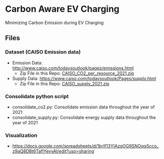 # Carbon Aware EV Charging
Minimizing Carbon Emission during EV Charging

## Files
### Dataset (CAISO Emission data)
- Emission Data: http://www.caiso.com/todaysoutlook/pages/emissions.html
    - Zip File in this Repo: [CAISO_CO2_per_resource_2021.zip](./CAISO_CO2_per_resource_2021.zip)
- Supply Data: https://www.caiso.com/todaysoutlook/Pages/supply.html
    - Zip File in this Repo: [CAISO_supply_2021.zip](./CAISO_supply_2021.zip)

### Consolidate python script
- consolidate_co2.py: Consolidate emission data throughout the year of 2021
- consolidate_supply.py: Consolidate energy supply data throughout the year of 2021

### Visualization
- https://docs.google.com/spreadsheets/d/1brIf13YIAzqOG9SNOqqScco_z9aQ8DBt6TafIYevyAI/edit?usp=sharing

